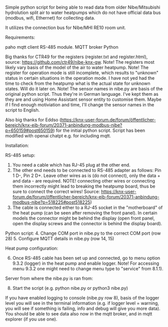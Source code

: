 Simple python script for being able to read data from older Nibe/Mitsubishi hydrolution split air to water heatpumps which do not have official data bus (modbus, wifi, Ethernet) for collecting data. 

It utilizes the connection bus for Nibe/MHI RE10 room unit. 

Requirements: 

paho mqtt client
RS-485 module. 
MQTT broker
Python

Big thanks for CTR49 for the registers (register.txt and register.html), source: https://github.com/ctr49/nibe-knx-gw. 
Note! The registers most likely vary basis of the model of the air to water heatpump. 
Note! The register for operation mode is still incomplete, which results to "unknown" status in certain situations in the operation mode. I have not yed had the time to check from the heatpump what is the actual state for unknown states. Will do it later on. 
Note! The sensor names in nibe.py are basis of the original python script. Thus they're in German language. I've kept them as they are and using Home Assistant sensor entity to customise them. Maybe if I find enough motiviation and time, I'll change the sensor names in the script to English. 

Also big thanks for Eddso (https://knx-user-forum.de/forum/öffentlicher-bereich/knx-eib-forum/20371-anbindung-modbus-nibe?p=650159#post650159) for the initial python script. Script has been modified with openai chatpt e.g. for including mqtt. 


Installation: 



RS-485 setup:

1. You need a cable which has RJ-45 plug at the other end.
2. The other end needs to be connected to RS-485 adapter as follows: Pin 1 D-, Pin 2 D+. Leave other wires as is (do not connect), only the data + and data - are required. NOTE! connecting other wires or connecting them incorrectly might lead to breaking the heatpump board, thus be sure to connect the correct wires! Source: https://knx-user-forum.de/forum/öffentlicher-bereich/knx-eib-forum/20371-anbindung-modbus-nibe?p=518225#post518225)
3. The cable is connected either to a RJ-45 socket in the "motherboard" of the heat pump (can be seen after removing the front panel). In certain models the connector might be behind the display (open front panel, open the display screws and the connector is behind the display board).

Python script: 
4. Change COM port in nibe.py to the correct COM port (row 28)
5. Configure MQTT details in nibe.py (row 14, 15)

Heat pump configuration:

6. Once RS-485 cable has been set up and connected, go to menu option 9.3.2 (logger) in the heat pump and enable logger. Note! For accessing menu 9.3.2 one might need to change menu type to "service" from 8.1.1).

Server from where the nibe.py is ran from: 

8. Start the script (e.g. python nibe.py or python3 nibe.py)

If you have enabled logging to console (nibe.py row 8), basis of the logger level you will see in the terminal information (e.g. if logger level = warning, you will see if something is failing, info and debug will give you more data). You should be able to see data also now in the mqtt broker, and in mqtt explorer (if you use one). 
